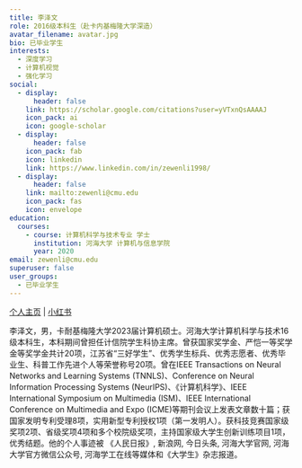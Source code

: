 ```yaml
---
title: 李泽文
role: 2016级本科生（赴卡内基梅隆大学深造）
avatar_filename: avatar.jpg
bio: 已毕业学生
interests:
  - 深度学习
  - 计算机视觉
  - 强化学习
social:
  - display:
      header: false
    link: https://scholar.google.com/citations?user=yVTxnQsAAAAJ
    icon_pack: ai
    icon: google-scholar
  - display:
      header: false
    icon_pack: fab
    icon: linkedin
    link: https://www.linkedin.com/in/zewenli1998/
  - display:
      header: false
    link: mailto:zewenli@cmu.edu
    icon_pack: fas
    icon: envelope
education:
  courses:
    - course: 计算机科学与技术专业 学士
      institution: 河海大学 计算机与信息学院
      year: 2020
email: zewenli@cmu.edu
superuser: false
user_groups:
  - 已毕业学生
---
```



 [个人主页](https://zewenli.cn/index_zh.html) | [﻿小红书](https://www.xiaohongshu.com/user/profile/5ddc7847000000000100b39b) 

李泽文，男，卡耐基梅隆大学2023届计算机硕士。河海大学计算机科学与技术16级本科生，本科期间曾担任计信院学生科协主席。曾获国家奖学金、严恺一等奖学金等奖学金共计20项，江苏省“三好学生”、优秀学生标兵、优秀志愿者、优秀毕业生、科普工作先进个人等荣誉称号20项。曾在IEEE Transactions on Neural Networks and Learning Systems (TNNLS)、Conference on Neural Information Processing Systems (NeurIPS)、《计算机科学》、IEEE International Symposium on Multimedia (ISM)、IEEE International Conference on Multimedia and Expo (ICME)等期刊会议上发表文章数十篇；获国家发明专利受理8项，实用新型专利授权1项（第一发明人）。获科技竞赛国家级奖项2项、省级奖项4项和多个校院级奖项，主持国家级大学生创新训练项目1项，优秀结题。他的个人事迹被 《人民日报》, 新浪网, 今日头条, 河海大学官网, 河海大学官方微信公众号, 河海学工在线等媒体和《大学生》杂志报道。

